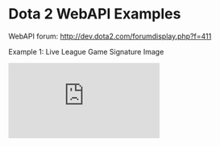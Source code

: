 Dota 2 WebAPI Examples
===================

WebAPI forum: http://dev.dota2.com/forumdisplay.php?f=411

Example 1: Live League Game Signature Image

![Signature](http://server.danieljennings.net/live_league_signature.php)

